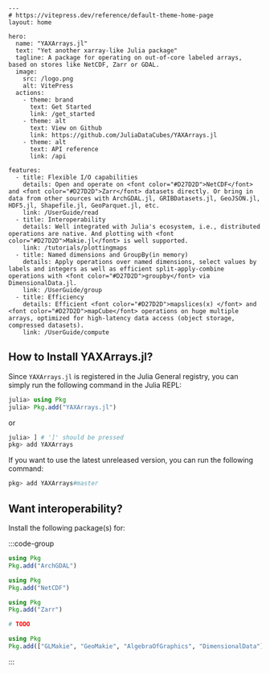 ```@raw html
---
# https://vitepress.dev/reference/default-theme-home-page
layout: home

hero:
  name: "YAXArrays.jl"
  text: "Yet another xarray-like Julia package"
  tagline: A package for operating on out-of-core labeled arrays, based on stores like NetCDF, Zarr or GDAL.
  image:
    src: /logo.png
    alt: VitePress
  actions:
    - theme: brand
      text: Get Started
      link: /get_started
    - theme: alt
      text: View on Github
      link: https://github.com/JuliaDataCubes/YAXArrays.jl
    - theme: alt
      text: API reference
      link: /api

features:
  - title: Flexible I/O capabilities
    details: Open and operate on <font color="#D27D2D">NetCDF</font> and <font color="#D27D2D">Zarr</font> datasets directly. Or bring in data from other sources with ArchGDAL.jl, GRIBDatasets.jl, GeoJSON.jl, HDF5.jl, Shapefile.jl, GeoParquet.jl, etc.
    link: /UserGuide/read
  - title: Interoperability
    details: Well integrated with Julia's ecosystem, i.e., distributed operations are native. And plotting with <font color="#D27D2D">Makie.jl</font> is well supported.
    link: /tutorials/plottingmaps
  - title: Named dimensions and GroupBy(in memory)
    details: Apply operations over named dimensions, select values by labels and integers as well as efficient split-apply-combine operations with <font color="#D27D2D">groupby</font> via DimensionalData.jl.
    link: /UserGuide/group
  - title: Efficiency
    details: Efficient <font color="#D27D2D">mapslices(x) </font> and <font color="#D27D2D">mapCube</font> operations on huge multiple arrays, optimized for high-latency data access (object storage, compressed datasets).
    link: /UserGuide/compute
```

## How to Install YAXArrays.jl?

Since `YAXArrays.jl` is registered in the Julia General registry, you can simply run the following command in the Julia REPL:

```julia
julia> using Pkg
julia> Pkg.add("YAXArrays.jl")
```
or 

```julia
julia> ] # ']' should be pressed
pkg> add YAXArrays
```

If you want to use the latest unreleased version, you can run the following command:

```julia
pkg> add YAXArrays#master
```

## Want interoperability?

Install the following package(s) for:

:::code-group

```julia [.tif]
using Pkg
Pkg.add("ArchGDAL")
```

```julia [.netcdf]
using Pkg
Pkg.add("NetCDF")
```

```julia [.zarr]
using Pkg
Pkg.add("Zarr")
```

```julia [.grib]
# TODO
```

```julia [plotting]
using Pkg
Pkg.add(["GLMakie", "GeoMakie", "AlgebraOfGraphics", "DimensionalData"])
```

:::